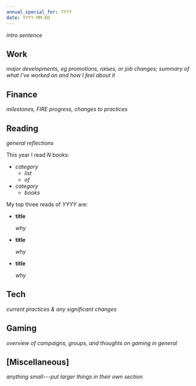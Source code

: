 ```yaml
---
annual_special_for: YYYY
date: YYYY-MM-DD
---
```


*intro sentence*

## Work

*major developments, eg promotions, raises, or job changes; summary of what I've
worked on and how I feel about it*

## Finance

*milestones, FIRE progress, changes to practices*

## Reading

*general reflections*

This year I read *N* books:

- *category*
  - *list*
  - *of*
- *category*
  - *books*

My top three reads of *YYYY* are:

- **title**

  *why*
  
- **title**

  *why*
  
- **title**

  *why*

## Tech

*current practices & any significant changes*

## Gaming

*overview of campaigns, groups, and thoughts on gaming in general*

## [Miscellaneous]

*anything small---put larger things in their own section*
